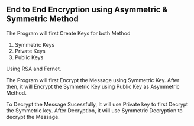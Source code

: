 ## End to End Encryption using Asymmetric & Symmetric Method

The Program will first Create Keys for both Method

 1. Symmetric Keys
 2. Private Keys
 3. Public Keys

Using RSA and Fernet.

The Program will first Encrypt the Message using Symmetric Key. After then, it will Encrypt the Symmetric Key using Public Key as Asymmetric Method.

To Decrypt the Message Sucessfully, It will use Private key to first Decrypt the Symmetric key. After Decryption, it will use Symmetric Decryption to decrypt the Message.

